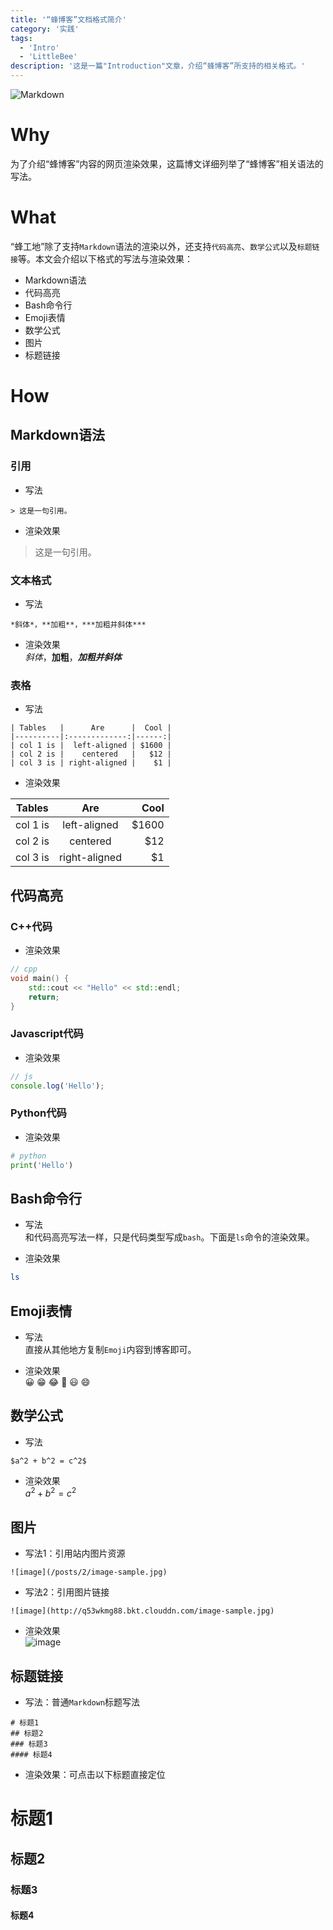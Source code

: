 ```yaml
---
title: '“蜂博客”文档格式简介'
category: '实践'
tags:
  - 'Intro'
  - 'LittleBee'
description: '这是一篇"Introduction"文章，介绍“蜂博客”所支持的相关格式。'
---
```


![Markdown](http://q53wkmg88.bkt.clouddn.com/Markdown-Logo.png)

# Why

为了介绍“蜂博客”内容的网页渲染效果，这篇博文详细列举了“蜂博客”相关语法的写法。

# What

“蜂工地”除了支持`Markdown`语法的渲染以外，还支持`代码高亮`、`数学公式`以及`标题链接`等。本文会介绍以下格式的写法与渲染效果：
- Markdown语法
- 代码高亮
- Bash命令行
- Emoji表情
- 数学公式
- 图片
- 标题链接

# How

## Markdown语法

### 引用

- 写法

```
> 这是一句引用。
```

- 渲染效果<br>
> 这是一句引用。

### 文本格式

- 写法

```
*斜体*，**加粗**，***加粗并斜体***
```

- 渲染效果<br>
*斜体*，**加粗**，***加粗并斜体***

### 表格

- 写法

```
| Tables   |      Are      |  Cool |
|----------|:-------------:|------:|
| col 1 is |  left-aligned | $1600 |
| col 2 is |    centered   |   $12 |
| col 3 is | right-aligned |    $1 |
```

- 渲染效果

| Tables   |      Are      |   Cool |
| -------- | :-----------: | -----: |
| col 1 is | left-aligned  | \$1600 |
| col 2 is |   centered    |   \$12 |
| col 3 is | right-aligned |    \$1 |

## 代码高亮

### C++代码

- 渲染效果

```cpp
// cpp
void main() {
    std::cout << "Hello" << std::endl;
    return;
}
```

### Javascript代码

- 渲染效果

```js
// js
console.log('Hello');
```

### Python代码

- 渲染效果

```python
# python
print('Hello')
```

## Bash命令行

- 写法<br>
和代码高亮写法一样，只是代码类型写成`bash`。下面是`ls`命令的渲染效果。

- 渲染效果

```bash
ls
```

## Emoji表情

- 写法<br>
直接从其他地方复制`Emoji`内容到博客即可。

- 渲染效果<br>
😀 😁 😂 🤣 😃 😄

## 数学公式

- 写法

```
$a^2 + b^2 = c^2$
```

- 渲染效果<br>
$a^2 + b^2 = c^2$

## 图片

- 写法1：引用站内图片资源

```
![image](/posts/2/image-sample.jpg)
```

- 写法2：引用图片链接

```
![image](http://q53wkmg88.bkt.clouddn.com/image-sample.jpg)
```

- 渲染效果<br>
![image](http://q53wkmg88.bkt.clouddn.com/image-sample.jpg)

## 标题链接

- 写法：普通`Markdown`标题写法

```
# 标题1
## 标题2
### 标题3
#### 标题4
```

- 渲染效果：可点击以下标题直接定位<br>
# 标题1
## 标题2
### 标题3
#### 标题4
